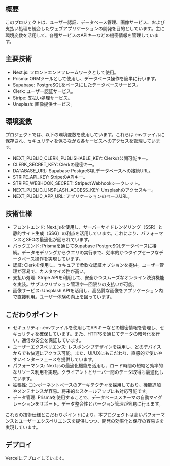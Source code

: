 ## 概要
このプロジェクトは、ユーザー認証、データベース管理、画像サービス、および支払い処理を統合したウェブアプリケーションの開発を目的としています。主に環境変数を活用して、各種サービスのAPIキーなどの機密情報を管理しています。

## 主要技術
- Next.js: フロントエンドフレームワークとして使用。
- Prisma: ORMツールとして使用し、データベース操作を簡単に行います。
- Supabase: PostgreSQLをベースにしたデータベースサービス。
- Clerk: ユーザー認証サービス。
- Stripe: 支払い処理サービス。
- Unsplash: 画像提供サービス。

## 環境変数
プロジェクトでは、以下の環境変数を使用しています。これらは.envファイルに保存され、セキュリティを保ちながら各サービスへのアクセスを管理しています。

- NEXT_PUBLIC_CLERK_PUBLISHABLE_KEY: Clerkの公開可能キー。
- CLERK_SECRET_KEY: Clerkの秘密キー。
- DATABASE_URL: Supabase PostgreSQLデータベースへの接続URL。
- STRIPE_API_KEY: StripeのAPIキー。
- STRIPE_WEBHOOK_SECRET: StripeのWebhookシークレット。
- NEXT_PUBLIC_UNSPLASH_ACCESS_KEY: Unsplashのアクセスキー。
- NEXT_PUBLIC_APP_URL: アプリケーションのベースURL。


## 技術仕様
- フロントエンド: Next.jsを使用し、サーバーサイドレンダリング（SSR）と静的サイト生成（SSG）の利点を活用しています。これにより、パフォーマンスとSEOの最適化が図られています。
- バックエンド: Prismaを通じてSupabase PostgreSQLデータベースに接続。データモデリングからクエリの実行まで、効率的かつタイプセーフなデータベース操作を実現しています。
- 認証: Clerkを使用し、セキュアで柔軟な認証オプションを提供。ユーザー管理が容易で、カスタマイズ性が高い。
- 支払い処理: Stripe APIを利用して、安全かつスムーズなオンライン決済機能を実装。サブスクリプション管理や一回限りの支払いが可能。
- 画像サービス: Unsplash APIを活用し、高品質な画像をアプリケーション内で直接利用。ユーザー体験の向上を図っています。


## こだわりポイント
- セキュリティ: .envファイルを使用してAPIキーなどの機密情報を管理し、セキュリティを確保しています。また、HTTPSを通じてデータの暗号化を行い、通信の安全を保証しています。
- ユーザーエクスペリエンス: レスポンシブデザインを採用し、どのデバイスからでも快適にアクセス可能。また、UI/UXにもこだわり、直感的で使いやすいインターフェースを提供しています。
- パフォーマンス: Next.jsの最適化機能を活用し、ロード時間の短縮と効率的なリソース利用を実現。クライアントとサーバー間のデータ取得も最適化しています。
- 拡張性: コンポーネントベースのアーキテクチャを採用しており、機能追加やメンテナンスが容易。将来的なスケールアップにも対応可能です。
- データ管理: Prismaを使用することで、データベーススキーマの自動マイグレーションをサポート。データ整合性とバージョン管理が容易に行えます。

これらの技術仕様とこだわりポイントにより、本プロジェクトは高いパフォーマンスとユーザーエクスペリエンスを提供しつつ、開発の効率化と保守の容易さを実現しています。

## デプロイ
Vercelにデプロイしています。
